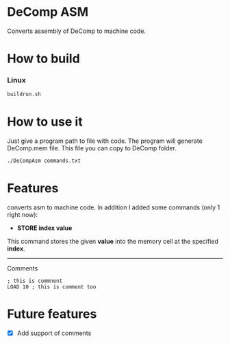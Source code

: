 # DeComp ASM

Converts assembly of DeComp to machine code.

# How to build

### Linux

```bash
buildrun.sh
```

# How to use it

Just give a program path to file with code. The program will generate DeComp.mem file. This file you can copy to DeComp folder.

```bash
./DeCompAsm commands.txt
```

# Features

converts asm to machine code.
In addition I added some commands (only 1 right now):

- **STORE index value**

This command stores the given **value** into the memory cell at the specified **index**.

---

Comments

```
; this is commnent
LOAD 10 ; this is comment too
```

# Future features

- [X] Add support of comments
